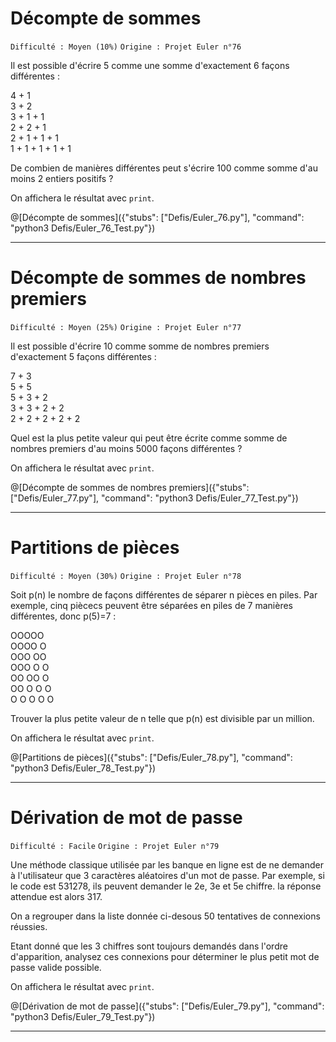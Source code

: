 # Décompte de sommes
`Difficulté : Moyen (10%)`
`Origine : Projet Euler n°76`

Il est possible d'écrire 5 comme une somme d'exactement 6 façons différentes :

4 + 1  
3 + 2  
3 + 1 + 1  
2 + 2 + 1  
2 + 1 + 1 + 1  
1 + 1 + 1 + 1 + 1  

De combien de manières différentes peut s'écrire 100 comme somme d'au moins 2 entiers positifs ?

On affichera le résultat avec `print`.

@[Décompte de sommes]({"stubs": ["Defis/Euler_76.py"], "command": "python3 Defis/Euler_76_Test.py"})

---

# Décompte de sommes de nombres premiers
`Difficulté : Moyen (25%)`
`Origine : Projet Euler n°77`

Il est possible d'écrire 10 comme somme de nombres premiers d'exactement 5 façons différentes :

7 + 3  
5 + 5  
5 + 3 + 2  
3 + 3 + 2 + 2  
2 + 2 + 2 + 2 + 2  

Quel est la plus petite valeur qui peut être écrite comme somme de nombres premiers d'au moins 5000 façons différentes ?

On affichera le résultat avec `print`.

@[Décompte de sommes de nombres premiers]({"stubs": ["Defis/Euler_77.py"], "command": "python3 Defis/Euler_77_Test.py"})

---

# Partitions de pièces
`Difficulté : Moyen (30%)`
`Origine : Projet Euler n°78`

Soit p(n) le nombre de façons différentes de séparer n pièces en piles. Par exemple, cinq piècecs peuvent être séparées en piles de 7 manières différentes, donc p(5)=7 : 

OOOOO  
OOOO   O  
OOO   OO  
OOO   O   O  
OO   OO   O  
OO   O   O   O  
O   O   O   O   O  

Trouver la plus petite valeur de n telle que p(n) est divisible par un million.

On affichera le résultat avec `print`.

@[Partitions de pièces]({"stubs": ["Defis/Euler_78.py"], "command": "python3 Defis/Euler_78_Test.py"})

---

# Dérivation de mot de passe
`Difficulté : Facile`
`Origine : Projet Euler n°79`

Une méthode classique utilisée par les banque en ligne est de ne demander à l'utilisateur que 3 caractères aléatoires d'un mot de passe. Par exemple, si le code est 531278, ils peuvent demander le 2e, 3e et 5e chiffre. la réponse attendue est alors 317.

On a regrouper dans la liste donnée ci-desous 50 tentatives de connexions réussies.

Etant donné que les 3 chiffres sont toujours demandés dans l'ordre d'apparition, analysez ces connexions pour déterminer le plus petit mot de passe valide possible.

On affichera le résultat avec `print`.

@[Dérivation de mot de passe]({"stubs": ["Defis/Euler_79.py"], "command": "python3 Defis/Euler_79_Test.py"})

---
